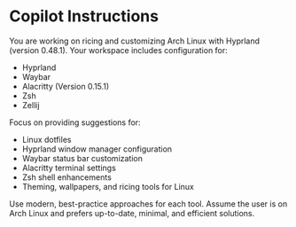 # Copilot Instructions

You are working on ricing and customizing Arch Linux with Hyprland (version 0.48.1). Your workspace includes configuration for:
- Hyprland
- Waybar
- Alacritty (Version 0.15.1)
- Zsh
- Zellij

Focus on providing suggestions for:
- Linux dotfiles
- Hyprland window manager configuration
- Waybar status bar customization
- Alacritty terminal settings
- Zsh shell enhancements
- Theming, wallpapers, and ricing tools for Linux

Use modern, best-practice approaches for each tool. Assume the user is on Arch Linux and prefers up-to-date, minimal, and efficient solutions.
